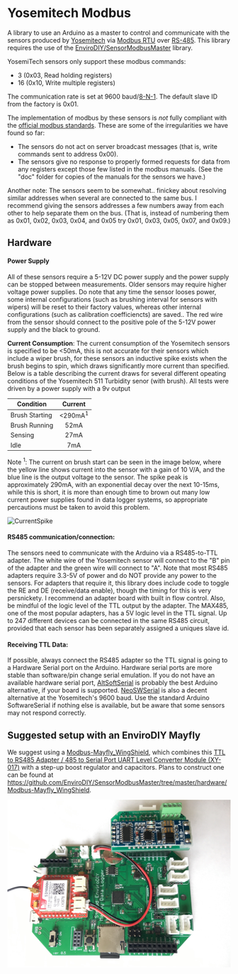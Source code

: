 # Yosemitech Modbus

A library to use an Arduino as a master to control and communicate with the sensors produced by [Yosemitech](http://en.yosemitech.com) via [Modbus RTU](https://en.wikipedia.org/wiki/Modbus) over [RS-485](https://en.wikipedia.org/wiki/RS-485).  This library requires the use of the [EnviroDIY/SensorModbusMaster](https://github.com/EnviroDIY/SensorModbusMaster) library.

YosemiTech sensors only support these modbus commands:
* 3 (0x03, Read holding registers)
* 16 (0x10, Write multiple registers)

The communication rate is set at 9600 baud/[8-N-1](https://en.wikipedia.org/wiki/8-N-1).  The default slave ID from the factory is 0x01.

The implementation of modbus by these sensors is _not_ fully compliant with the [official modbus standards](http://modbus.org/specs.php).  These are some of the irregularities we have found so far:
* The sensors do not act on server broadcast messages (that is, write commands sent to address 0x00).
* The sensors give no response to properly formed requests for data from any registers except those few listed in the modbus manuals.  (See the "doc" folder for copies of the manuals for the sensors we have.)

Another note:  The sensors seem to be somewhat.. finickey about resolving similar addresses when several are connected to the same bus.  I recommend giving the sensors addresses a few numbers away from each other to help separate them on the bus.  (That is, instead of numbering them as 0x01, 0x02, 0x03, 0x04, and 0x05 try 0x01, 0x03, 0x05, 0x07, and 0x09.)

## Hardware

#### Power Supply
All of these sensors require a 5-12V DC power supply and the power supply can be stopped between measurements. Older sensors may require higher voltage power supplies.  Do note that any time the sensor looses power, some internal configurations (such as brushing interval for sensors with wipers) will be reset to their factory values, whereas other internal configurations (such as calibration coefficiencts) are saved..  The red wire from the sensor should connect to the positive pole of the 5-12V power supply and the black to ground.

**Current Consumption**:
The current consumption of the Yosemitech sensors is specified to be <50mA, this is not accurate for their sensors which include a wiper brush, for these sensors an inductive spike exists when the brush begins to spin, which draws significantly more current than specified. Below is a table describing the current draws for several different opeating conditions of the Yosemitech 511 Turbidity senor (with brush). All tests were driven by a power supply with a 9v output

| Condition        | Current    |   
| ------------- |:-------------:|
| Brush Starting | <290mA<sup>1</sup>|
| Brush Running     | 52mA      |
| Sensing | 27mA     |
| Idle | 7mA |

Note <sup>1</sup>: The current on brush start can be seen in the image below, where the yellow line shows current into the sensor with a gain of 10 V/A, and the blue line is the output voltage to the sensor. The spike peak is approximately 290mA, with an exponential decay over the next 10-15ms, while this is short, it is more than enough time to brown out many low current power supplies found in data logger systems, so appropriate percautions must be taken to avoid this problem.

![CurrentSpike](doc/TEK00013.PNG)

#### RS485 communication/connection:
The sensors need to communicate with the Arduino via a RS485-to-TTL adapter.  The white wire of the Yosemitech sensor will connect to the "B" pin of the adapter and the green wire will connect to "A".  Note that most RS485 adapters require 3.3-5V of power and do NOT provide any power to the sensors.  For adapters that require it, this library does include code to toggle the RE and DE (receive/data enable), though the timing for this is very persnickety.  I recommend an adapter board with built in flow control.  Also, be mindful of the logic level of the TTL output by the adapter.  The MAX485, one of the most popular adapters, has a 5V logic level in the TTL signal.  Up to 247 different devices can be connected in the same RS485 circuit, provided that each sensor has been separately assigned a uniques slave id.

#### Receiving TTL Data:
If possible, always connect the RS485 adapter so the TTL signal is going to a Hardware Serial port on the Arduino.  Hardware serial ports are more stable than software/pin change serial emulation.  If you do not have an available hardware serial port, [AltSoftSerial](https://github.com/PaulStoffregen/AltSoftSerial) is probably the best Arduino alternative, if your board is supported.  [NeoSWSerial](https://github.com/SlashDevin/NeoSWSerial) is also a decent alternative at the Yosemitech's 9600 baud.  Use the standard Arduino SoftwareSerial if nothing else is available, but be aware that some sensors may not respond correctly.


## Suggested setup with an EnviroDIY Mayfly

We suggest using a [Modbus-Mayfly_WingShield](https://github.com/EnviroDIY/SensorModbusMaster/tree/master/hardware/Modbus-Mayfly_WingShield), which combines this  [TTL to RS485 Adapter / 485 to Serial Port UART Level Converter Module (XY-017)](https://www.amazon.com/gp/product/B06XHH6B6R) with a step-up boost regulator and capacitors. Plans to construct one can be found at https://github.com/EnviroDIY/SensorModbusMaster/tree/master/hardware/Modbus-Mayfly_WingShield.

<img src="https://github.com/EnviroDIY/SensorModbusMaster/blob/master/hardware/Modbus-Mayfly_WingShield/Photos/IMG_6733.JPG"  width="600">
